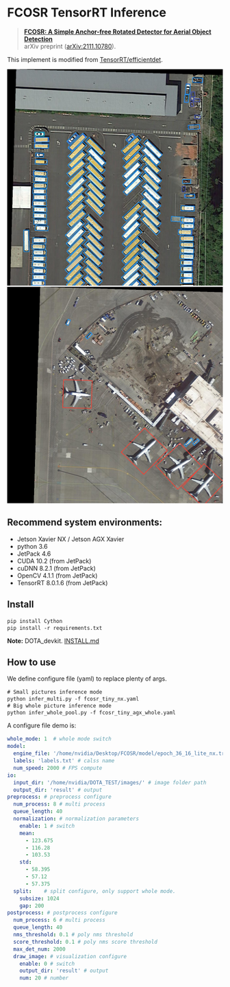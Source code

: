 # FCOSR TensorRT Inference

> **[FCOSR: A Simple Anchor-free Rotated Detector for Aerial Object Detection](#)**<br>
> arXiv preprint ([arXiv:2111.10780](https://arxiv.org/abs/2111.10780)).


This implement is modified from [TensorRT/efficientdet](https://github.com/NVIDIA/TensorRT/tree/main/samples/python/efficientdet). 


![detection](result/P0006__1__0___0.png)
![detection](result/P0017__1__0___0.png)

## Recommend system environments:
 - Jetson Xavier NX / Jetson AGX Xavier
 - python 3.6
 - JetPack 4.6
 - CUDA 10.2 (from JetPack)
 - cuDNN 8.2.1 (from JetPack)
 - OpenCV 4.1.1 (from JetPack)
 - TensorRT 8.0.1.6 (from JetPack)

## Install

```shell
pip install Cython
pip install -r requirements.txt
```

**Note:** DOTA_devkit. [INSTALL.md](https://github.com/lzh420202/FCOSR/blob/master/install.md#install-fcosr)


## How to use

We define configure file (yaml) to replace plenty of args.
```shell
# Small pictures inference mode
python infer_multi.py -f fcosr_tiny_nx.yaml
# Big whole picture inference mode
python infer_whole_pool.py -f fcosr_tiny_agx_whole.yaml
```

A configure file demo is:
```yaml
whole_mode: 1  # whole mode switch
model:
  engine_file: '/home/nvidia/Desktop/FCOSR/model/epoch_36_16_lite_nx.trt' # TensorRT engine file path
  labels: 'labels.txt' # calss name
  num_speed: 2000 # FPS compute
io:
  input_dir: '/home/nvidia/DOTA_TEST/images/' # image folder path
  output_dir: 'result' # output
preprocess: # preprocess configure
  num_process: 8 # multi process
  queue_length: 40
  normalization: # normalization parameters
    enable: 1 # switch
    mean:
      - 123.675
      - 116.28
      - 103.53
    std:
      - 58.395
      - 57.12
      - 57.375
  split:    # split configure, only support whole mode.
    subsize: 1024
    gap: 200
postprocess: # postprocess configure
  num_process: 6 # multi process
  queue_length: 40
  nms_threshold: 0.1 # poly nms threshold 
  score_threshold: 0.1 # poly nms score threshold
  max_det_num: 2000
  draw_image: # visualization configure
    enable: 0 # switch
    output_dir: 'result' # output
    num: 20 # number
```

